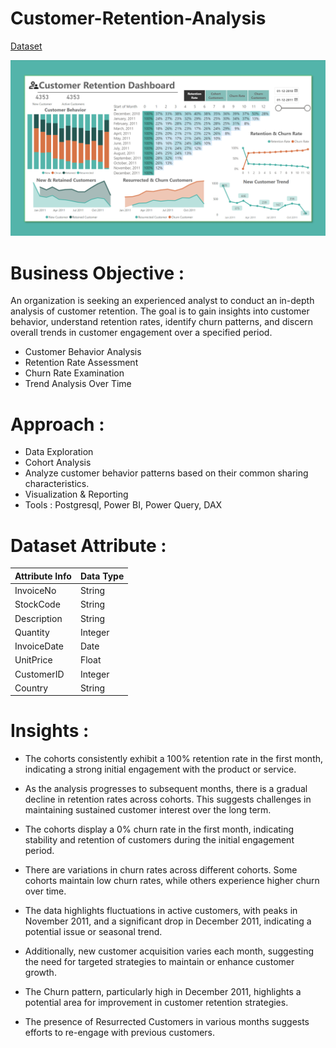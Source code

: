 # Customer-Retention-Analysis

[Dataset](https://archive.ics.uci.edu/dataset/352/online+retail)

![This is an image](https://github.com/sjpradhan/Customer-Retention-Analysis/blob/gh-pages/Dashboard.png)

# Business Objective :

An organization is seeking an experienced analyst to conduct an in-depth analysis of customer retention. The goal is to gain insights into customer behavior, understand retention rates, identify churn patterns, and discern overall trends in customer engagement over a specified period.

- Customer Behavior Analysis
- Retention Rate Assessment
- Churn Rate Examination
- Trend Analysis Over Time

# Approach :

- Data Exploration
- Cohort Analysis
- Analyze customer behavior patterns based on their common sharing characteristics.
- Visualization & Reporting
- Tools : Postgresql, Power BI, Power Query, DAX

# Dataset Attribute :

| Attribute  Info   | Data Type |
|---------------|-----------|
| InvoiceNo     | String    |
| StockCode     | String    |
| Description   | String    |
| Quantity      | Integer   |
| InvoiceDate   | Date      |
| UnitPrice     | Float     |
| CustomerID    | Integer   |
| Country       | String    |

# Insights :

- The cohorts consistently exhibit a 100% retention rate in the first month, indicating a strong initial engagement with the product or service.

- As the analysis progresses to subsequent months, there is a gradual decline in retention rates across cohorts. This suggests challenges in maintaining sustained customer interest over the long term.

- The cohorts display a 0% churn rate in the first month, indicating stability and retention of customers during the initial engagement period.

- There are variations in churn rates across different cohorts. Some cohorts maintain low churn rates, while others experience higher churn over time.

- The data highlights fluctuations in active customers, with peaks in November 2011, and a significant drop in December 2011, indicating a potential issue or seasonal trend. 

- Additionally, new customer acquisition varies each month, suggesting the need for targeted strategies to maintain or enhance customer growth. 

- The Churn pattern, particularly high in December 2011, highlights a potential area for improvement in customer retention strategies.

- The presence of Resurrected Customers in various months suggests efforts to re-engage with previous customers.

